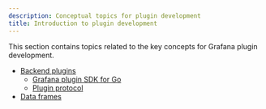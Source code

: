 ```yaml
---
description: Conceptual topics for plugin development
title: Introduction to plugin development
---
```


This section contains topics related to the key concepts for Grafana plugin development.

- [Backend plugins](backend/)
    - [Grafana plugin SDK for Go](backend/grafana-plugin-sdk-for-go/)
    - [Plugin protocol](backend/plugin-protocol/)
- [Data frames](data-frames.md)